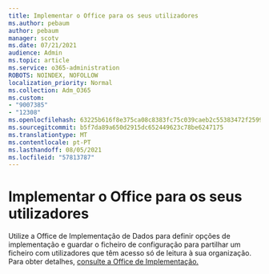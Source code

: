 ```yaml
---
title: Implementar o Office para os seus utilizadores
ms.author: pebaum
author: pebaum
manager: scotv
ms.date: 07/21/2021
audience: Admin
ms.topic: article
ms.service: o365-administration
ROBOTS: NOINDEX, NOFOLLOW
localization_priority: Normal
ms.collection: Adm_O365
ms.custom:
- "9007385"
- "12308"
ms.openlocfilehash: 63225b616f8e375ca08c8383fc75c039caeb2c55383472f259963f91f9944c55
ms.sourcegitcommit: b5f7da89a650d2915dc652449623c78be6247175
ms.translationtype: MT
ms.contentlocale: pt-PT
ms.lasthandoff: 08/05/2021
ms.locfileid: "57813787"
---
```

# <a name="deploy-office-to-your-users"></a>Implementar o Office para os seus utilizadores

Utilize a Office de Implementação de Dados para definir opções de implementação e guardar o ficheiro de configuração para partilhar um ficheiro com utilizadores que têm acesso só de leitura à sua organização. Para obter detalhes, [consulte a Office de Implementação.](https://admin.microsoft.com/AdminPortal/Home#/modernonboarding/cdnwizard)